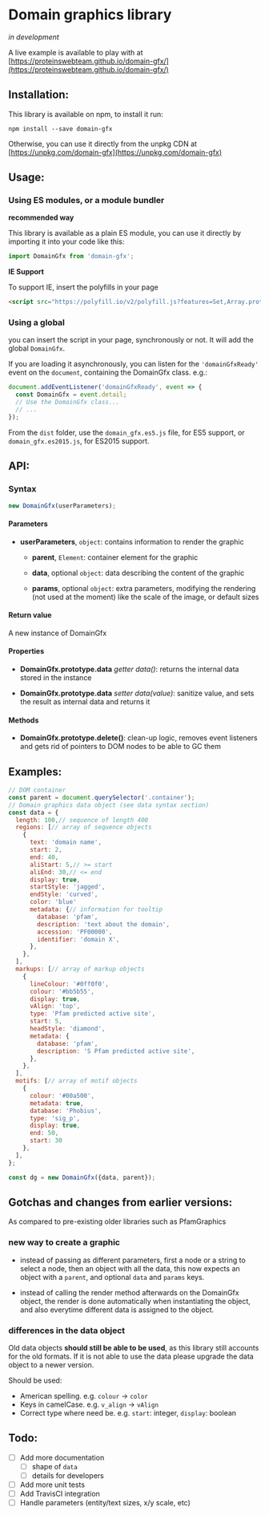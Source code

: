 Domain graphics library
=======================

_in development_

A live example is available to play with at
[https://proteinswebteam.github.io/domain-gfx/](https://proteinswebteam.github.io/domain-gfx/)

Installation:
-------------

This library is available on npm, to install it run:

`npm install --save domain-gfx`

Otherwise, you can use it directly from the unpkg CDN at
[https://unpkg.com/domain-gfx](https://unpkg.com/domain-gfx)

Usage:
------

### Using ES modules, or a module bundler

**recommended way**

This library is available as a plain ES module, you can use it directly
by importing it into your code like this:

```js
import DomainGfx from 'domain-gfx';
```

**IE Support**

To support IE, insert the polyfills in your page

```html
<script src="https://polyfill.io/v2/polyfill.js?features=Set,Array.prototype.@@iterator"></script>
```

### Using a global

you can insert the script in your page, synchronously or not. It will
add the global `DomainGfx`.

If you are loading it asynchronously, you can listen for the
`'domainGfxReady'` event on the `document`, containing the DomainGfx
class. e.g.:

```js
document.addEventListener('domainGfxReady', event => {
  const DomainGfx = event.detail;
  // Use the DomainGfx class...
  // ...
});

```

From the `dist` folder, use the `domain_gfx.es5.js` file, for ES5
support, or `domain_gfx.es2015.js`, for ES2015 support.

API:
----

### Syntax

```js
new DomainGfx(userParameters);
```

#### Parameters

 - **userParameters**, `object`: contains information to render the graphic

   - **parent**, `Element`: container element for the graphic

   - **data**, optional `object`: data describing the content of the
   graphic

   - **params**, optional `object`: extra parameters, modifying the
   rendering (not used at the moment) like the scale of the image, or
   default sizes

#### Return value

A new instance of DomainGfx

#### Properties

 - **DomainGfx.prototype.data** *getter data()*: returns the internal
 data stored in the instance

 - **DomainGfx.prototype.data** *setter data(value)*: sanitize value,
 and sets the result as internal data and returns it

#### Methods

 - **DomainGfx.prototype.delete()**: clean-up logic, removes event
 listeners and gets rid of pointers to DOM nodes to be able to GC them

Examples:
---------

```js
// DOM container
const parent = document.querySelector('.container');
// Domain graphics data object (see data syntax section)
const data = {
  length: 100,// sequence of length 400
  regions: [// array of sequence objects
    {
      text: 'domain name',
      start: 2,
      end: 40,
      aliStart: 5,// >= start
      aliEnd: 30,// <= end
      display: true,
      startStyle: 'jagged',
      endStyle: 'curved',
      color: 'blue'
      metadata: {// information for tooltip
        database: 'pfam',
        description: 'text about the domain',
        accession: 'PF00000',
        identifier: 'domain X',
      },
    },
  ],
  markups: [// array of markup objects
    {
      lineColour: '#0ff0f0',
      colour: '#bb5b55',
      display: true,
      vAlign: 'top',
      type: 'Pfam predicted active site',
      start: 5,
      headStyle: 'diamond',
      metadata: {
        database: 'pfam',
        description: 'S Pfam predicted active site',
      },
    },
  ],
  motifs: [// array of motif objects
    {
      colour: '#00a500',
      metadata: true,
      database: 'Phobius',
      type: 'sig_p',
      display: true,
      end: 50,
      start: 30
    },
  ],
};

const dg = new DomainGfx({data, parent});

```

Gotchas and changes from earlier versions:
------------------------------------------

As compared to pre-existing older libraries such as PfamGraphics

### new way to create a graphic

 - instead of passing as different parameters, first a node or a string
 to select a node, then an object with all the data, this now expects
 an object with a `parent`, and optional `data` and `params` keys.

 - instead of calling the render method afterwards on the DomainGfx
 object, the render is done automatically when instantiating the object,
 and also everytime different data is assigned to the object.

### differences in the data object

Old data objects **should still be able to be used**, as this library
still accounts for the old formats. If it is not able to use the data
please upgrade the data object to a newer version.

Should be used:
 - American spelling. e.g. `colour` -> `color`
 - Keys in camelCase. e.g. `v_align` -> `vAlign`
 - Correct type where need be. e.g. `start`: integer, `display`: boolean


Todo:
-----

 - [ ] Add more documentation
   - [ ] shape of `data`
   - [ ] details for developers
 - [ ] Add more unit tests
 - [ ] Add TravisCI integration
 - [ ] Handle parameters (entity/text sizes, x/y scale, etc)
